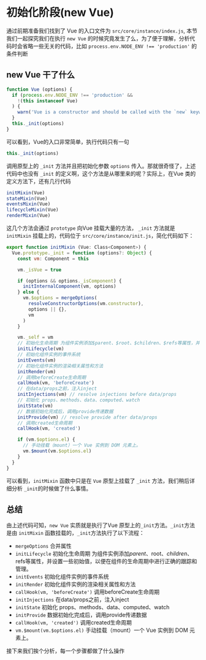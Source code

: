 # 初始化阶段(new Vue)

通过前期准备我们找到了 Vue 的入口文件为 `src/core/instance/index.js`, 本节我们一起探究我们在执行 `new Vue` 的时候究竟发生了么，为了便于理解，分析代码时会省略一些无关的代码，比如 `process.env.NODE_ENV !== 'production'` 的条件判断

## new Vue 干了什么

```js
function Vue (options) {
  if (process.env.NODE_ENV !== 'production' &&
    !(this instanceof Vue)
  ) {
    warn('Vue is a constructor and should be called with the `new` keyword')
  }
  this._init(options)
}
```

可以看到，Vue的入口非常简单，执行代码只有一句

```js
this._init(options)
```

调用原型上的 `_init` 方法并且把初始化参数 `options` 传入。那就很奇怪了，上述代码中也没有 `_init` 的定义啊，这个方法是从哪里来的呢？实际上，在Vue 类的定义方法下，还有几行代码

```js
initMixin(Vue)
stateMixin(Vue)
eventsMixin(Vue)
lifecycleMixin(Vue)
renderMixin(Vue)
```

这几个方法会通过 `prototype` 向Vue 挂载大量的方法， `_init` 方法就是 `initMixin` 挂载上的，代码位于 `src/core/instance/init.js`，简化代码如下：

```js
export function initMixin (Vue: Class<Component>) {
  Vue.prototype._init = function (options?: Object) {
    const vm: Component = this

    vm._isVue = true

    if (options && options._isComponent) {
      initInternalComponent(vm, options)
    } else {
      vm.$options = mergeOptions(
        resolveConstructorOptions(vm.constructor),
        options || {},
        vm
      )
    }

    vm._self = vm
    // 初始化生命周期 为组件实例添加$parent、$root、$children、$refs等属性，并设置一些初始值，以便在组件的生命周期中进行正确的跟踪和管理。
    initLifecycle(vm)
    // 初始化组件实例的事件系统
    initEvents(vm)
    // 初始化组件实例的渲染相关属性和方法
    initRender(vm)
    // 调用beforeCreate生命周期
    callHook(vm, 'beforeCreate')
    // 在data/props之前，注入inject
    initInjections(vm) // resolve injections before data/props
    // 初始化 props、methods、data、computed、watch
    initState(vm)
    // 数据初始化完成后，调用provide传递数据
    initProvide(vm) // resolve provide after data/props
    // 调用created生命周期
    callHook(vm, 'created')

    if (vm.$options.el) {
      // 手动挂载（mount）一个 Vue 实例到 DOM 元素上。
      vm.$mount(vm.$options.el)
    }
  }
}
```

可以看到，`initMixin` 函数中只是在 `Vue` 原型上挂载了 `_init` 方法，我们稍后详细分析 `_init`的时候做了什么事情。

## 总结

由上述代码可知，`new Vue` 实质就是执行了Vue 原型上的`_init`方法。`_init`方法是由 `initMixin` 函数挂载的，`_init`方法执行了以下流程：

- `mergeOptions` 合并属性
- `initLifecycle` 初始化生命周期 为组件实例添加$parent、$root、$children、$refs等属性，并设置一些初始值，以便在组件的生命周期中进行正确的跟踪和管理。
- `initEvents` 初始化组件实例的事件系统
- `initRender` 初始化组件实例的渲染相关属性和方法
- `callHook(vm, 'beforeCreate')` 调用beforeCreate生命周期
- `initInjections` 在data/props之前，注入inject
- `initState` 初始化 props、methods、data、computed、watch
- `initProvide` 数据初始化完成后，调用provide传递数据
- `callHook(vm, 'created')` 调用created生命周期
- `vm.$mount(vm.$options.el)` 手动挂载（mount）一个 Vue 实例到 DOM 元素上。

接下来我们挨个分析，每一个步骤都做了什么操作
